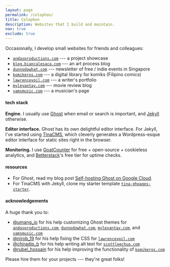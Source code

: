 ```yaml
---
layout: page
permalink: /colophon/
title: Colophon
description: Websites that I build and maintain.
nav: true
exclude: true
---
```


Occasionally, I develop small websites for friends and colleagues:

- [`andasproductions.com`](https://andasproductions.com) --- a project showcase
- [`blog.biancalesaca.com`](https://blog.biancalesaca.com) --- an art process blog
- [`dunnodowhat.com`](https://dunnodowhat.com) --- newsletter of free / indie events in Singapore
- [`komikeros.com`](https://komikeros.com) --- a digital library for komiks (Filipino comics)
- [`lawrenceypil.com`](https://lawrenceypil.com) --- a writer's portfolio
- [`myleyantay.com`](https://myleyantay.com) --- movie review blog
- [`yamsmusic.com`](https://yamsmusic.com) --- a musician's page

#### tech stack

**Engine.** I usually use [Ghost](https://ghost.org/) when email or search is important, and [Jekyll](https://jekyllrb.com/) otherwise.

**Editor interface.** Ghost has its own delightful editor interface. For Jekyll, I've started using [TinaCMS](https://tina.io/), which cleverly generates a Wordpress-esque editor interface for static sites right in the browser.

**Monitoring.** I use [GoatCounter](https://www.goatcounter.com/) for free + open-source + cookieless analytics, and [Betterstack](https://betterstack.com/)'s free tier for uptime checks.

#### resources

- For Ghost, read my blog post [Self-hosting Ghost on Google Cloud](/blog/self-hosting-ghost-on-google-cloud).
- For TinaCMS with Jekyll, clone my starter template [`tina-ghpages-starter`](https://github.com/scottleechua/tina-ghpages-starter).

#### acknowledgements

A huge thank you to:

- [@umang_io](https://www.fiverr.com/umang_io) for his help customizing Ghost themes for [`andasproductions.com`](https://andasproductions.com), [`dunnodowhat.com`](https://dunnodowhat.com), [`myleyantay.com`](https://myleyantay.com), and [`yamsmusic.com`](https://yamsmusic.com)
- [@nirob_19](https://www.fiverr.com/nirob_19) for his help fixing the CSS for [`lawrenceypil.com`](https://lawrenceypil.com)
- [@chiradip_b](https://www.fiverr.com/chiradip_b) for his help writing alt text for [`scottleechua.com`](/)
- [@rubel_hossain](https://www.fiverr.com/rubel_hossain) for his help improving the functionality of [`komikeros.com`](https://komikeros.com)

Please hire them for your projects --- they're great folks!